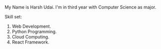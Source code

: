 My Name is Harsh Udai.
I'm in third year with Computer Science as major.

Skill set:
1) Web Development.
2) Python Programming.
3) Cloud Computing.
4) React Framework.
